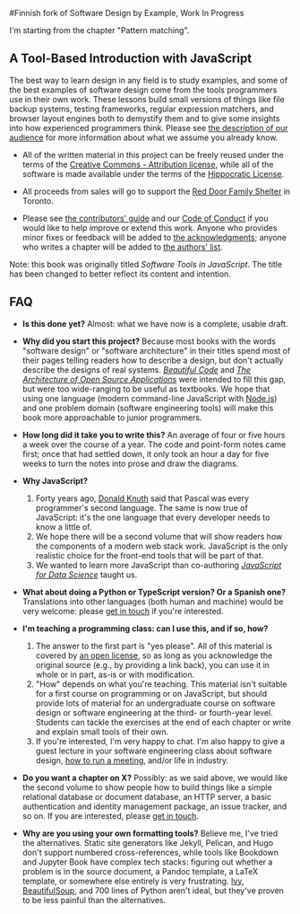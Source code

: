 #Finnish fork of Software Design by Example, Work In Progress

I'm starting from the chapter "Pattern matching".

## A Tool-Based Introduction with JavaScript

The best way to learn design in any field is to study examples,
and some of the best examples of software design come from the tools programmers use in their own work.
These lessons build small versions of things like file backup systems,
testing frameworks,
regular expression matchers,
and browser layout engines
both to demystify them and
to give some insights into how experienced programmers think.
Please see [the description of our audience](https://stjs.tech/#who-is-our-audience)
for more information about what we assume you already know.

-   All of the written material in this project can be freely reused
    under the terms of the [Creative Commons - Attribution license](https://stjs.tech/license/#writing),
    while all of the software is made available under the terms of the [Hippocratic License](https://stjs.tech/license/#software).

-   All proceeds from sales will go to support the [Red Door Family Shelter](https://www.reddoorshelter.ca/) in Toronto.

-   Please see [the contributors' guide](https://stjs.tech/contributing/)
    and our [Code of Conduct](https://stjs.tech/conduct/)
    if you would like to help improve or extend this work.
    Anyone who provides minor fixes or feedback will be added to
    [the acknowledgments](https://stjs.tech/#who-helped-us-and-inspired-us);
    anyone who writes a chapter will be added to [the authors' list](https://stjs.tech/authors/).

Note: this book was originally titled *Software Tools in JavaScript*.
The title has been changed to better reflect its content and intention.

## FAQ

-   **Is this done yet?**
    Almost: what we have now is a complete, usable draft.

-   **Why did you start this project?**
    Because most books with the words "software design" or "software architecture" in their titles
    spend most of their pages telling readers how to describe a design,
    but don't actually describe the designs of real systems.
    *[Beautiful Code](https://www.oreilly.com/library/view/beautiful-code/9780596510046/)*
    and *[The Architecture of Open Source Applications](http://aosabook.org)*
    were intended to fill this gap,
    but were too wide-ranging to be useful as textbooks.
    We hope that using one language (modern command-line JavaScript with [Node.js](https://nodejs.org/))
    and one problem domain (software engineering tools)
    will make this book more approachable to junior programmers.

-   **How long did it take you to write this?**
    An average of four or five hours a week over the course of a year.
    The code and point-form notes came first;
    once that had settled down,
    it only took an hour a day for five weeks to turn the notes into prose
    and draw the diagrams.

-   **Why JavaScript?**
    1.  Forty years ago, [Donald Knuth](https://en.wikipedia.org/wiki/Donald_Knuth) said that
        Pascal was every programmer's second language.
        The same is now true of JavaScript:
        it's the one language that every developer needs to know a little of.
    2.  We hope there will be a second volume
        that will show readers how the components of a modern web stack work.
        JavaScript is the only realistic choice for the front-end tools that will be part of that.
    3.  We wanted to learn more JavaScript than
        co-authoring *[JavaScript for Data Science](https://js4ds.org/)* taught us.

-   **What about doing a Python or TypeScript version? Or a Spanish one?**
    Translations into other languages (both human and machine) would be very welcome:
    please [get in touch](mailto:gvwilson@third-bit.com) if you're interested.

-   **I'm teaching a programming class: can I use this, and if so, how?**
    1.  The answer to the first part is "yes please".
        All of this material is covered by [an open license](https://stjs.tech/license/),
        so as long as you acknowledge the original source (e.g., by providing a link back),
        you can use it in whole or in part,
        as-is or with modification.
    2.  "How" depends on what you're teaching.
        This material isn't suitable for a first course on programming or on JavaScript,
        but should provide lots of material for an undergraduate course on software design or software engineering
        at the third- or fourth-year level.
        Students can tackle the exercises at the end of each chapter
        or write and explain small tools of their own.
    3.  If you're interested, I'm very happy to chat.
        I'm also happy to give a guest lecture in your software engineering class
	about software design,
	[how to run a meeting](https://www.youtube.com/watch?v=PtewOjRy-1U),
	and/or life in industry.

-   **Do you want a chapter on X?**
    Possibly:
    as we said above,
    we would like the second volume to show people how to build things like
    a simple relational database or document database,
    an HTTP server,
    a basic authentication and identity management package,
    an issue tracker,
    and so on.
    If you are interested, please [get in touch](mailto:gvwilson@third-bit.com).

-   **Why are you using your own formatting tools?**
    Believe me, I've tried the alternatives.
    Static site generators like Jekyll, Pelican, and Hugo don't support numbered cross-references,
    while tools like Bookdown and Jupyter Book have complex tech stacks:
    figuring out whether a problem is in the source document,
    a Pandoc template,
    a LaTeX template,
    or somewhere else entirely is very frustrating.
    [Ivy](http://www.dmulholl.com/docs/ivy/main/),
    [BeautifulSoup](https://beautiful-soup-4.readthedocs.io/en/latest/),
    and 700 lines of Python aren't ideal,
    but they've proven to be less painful than the alternatives.
